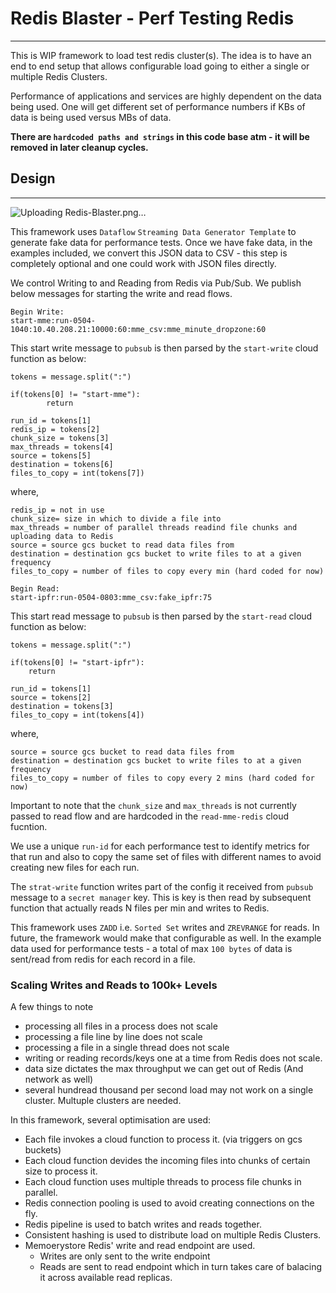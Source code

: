 # Redis Blaster - Perf Testing Redis
------------------------------------

This is WIP framework to load test redis cluster(s). The idea is to have an end to end setup that allows configurable load
going to either a single or multiple Redis Clusters. 

Performance of applications and services are highly dependent on the data being used. One will get different set of performance numbers 
if KBs of data is being used versus MBs of data.

**There are `hardcoded paths and strings` in this code base atm - it will be removed in later cleanup cycles.**

## Design
---------

![Uploading Redis-Blaster.png…]()

This framework uses `Dataflow` `Streaming Data Generator Template` to generate fake data for performance tests. Once we have fake data,
in the examples included, we convert this JSON data to CSV - this step is completely optional and one could work with JSON files directly. 

We control Writing to and Reading from Redis via Pub/Sub. We publish below messages for starting the write and read flows. 

```
Begin Write:
start-mme:run-0504-1040:10.40.208.21:10000:60:mme_csv:mme_minute_dropzone:60
```

This start write message to `pubsub` is then parsed by the `start-write` cloud function as below: 

```
tokens = message.split(":")

if(tokens[0] != "start-mme"):
        return 

run_id = tokens[1]
redis_ip = tokens[2]
chunk_size = tokens[3]
max_threads = tokens[4]
source = tokens[5]
destination = tokens[6]
files_to_copy = int(tokens[7])
```

where, 
```
redis_ip = not in use
chunk_size= size in which to divide a file into
max_threads = number of parallel threads readind file chunks and uploading data to Redis
source = source gcs bucket to read data files from 
destination = destination gcs bucket to write files to at a given frequency
files_to_copy = number of files to copy every min (hard coded for now) 
```

```
Begin Read: 
start-ipfr:run-0504-0803:mme_csv:fake_ipfr:75
```

This start read message to `pubsub` is then parsed by the `start-read` cloud function as below: 
```
tokens = message.split(":")

if(tokens[0] != "start-ipfr"):
    return

run_id = tokens[1]
source = tokens[2]
destination = tokens[3]
files_to_copy = int(tokens[4])
```

where, 
```
source = source gcs bucket to read data files from 
destination = destination gcs bucket to write files to at a given frequency
files_to_copy = number of files to copy every 2 mins (hard coded for now) 
```

Important to note that the `chunk_size` and `max_threads` is not currently passed to read flow and are hardcoded in the `read-mme-redis` cloud fucntion. 

We use a unique `run-id` for each performance test to identify metrics for that run and also to copy the same set of files with different names to avoid 
creating new files for each run. 

The `strat-write` function writes part of the config it received from `pubsub` message to a `secret manager` key. This is key is then read by subsequent function that actually reads N files per min and writes to Redis. 

This framework uses `ZADD` i.e. `Sorted Set` writes and `ZREVRANGE` for reads. In future, the framework would make that configurable as well. In the example data used for performance tests - a total of max `100 bytes` of data is sent/read from redis for each record in a file. 


### Scaling Writes and Reads to 100k+ Levels 

A few things to note 

- processing all files in a process does not scale
- processing a file line by line does not scale 
- processing a file in a single thread does not scale 
- writing or reading records/keys one at a time from Redis does not scale. 
- data size dictates the max throughput we can get out of Redis (And network as well) 
- several hundread thousand per second load may not work on a single cluster. Multuple clusters are needed. 


In this framework, several optimisation are used: 

- Each file invokes a cloud function to process it. (via triggers on gcs buckets) 
- Each cloud function devides the incoming files into chunks of certain size to process it. 
- Each cloud function uses multiple threads to process file chunks in parallel. 
- Redis connection pooling is used to avoid creating connections on the fly. 
- Redis pipeline is used to batch writes and reads together. 
- Consistent hashing is used to distribute load on multiple Redis Clusters. 
- Memoerystore Redis' write and read endpoint are used. 
     - Writes are only sent to the write endpoint 
     - Reads are sent to read endpoint which in turn takes care of balacing it across available read replicas. 
 
 









